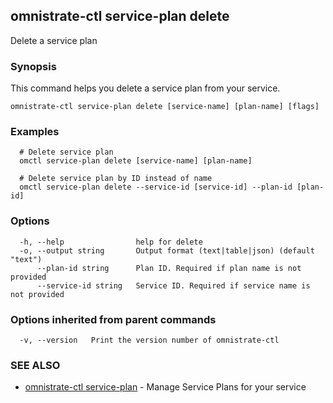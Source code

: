 ## omnistrate-ctl service-plan delete

Delete a service plan

### Synopsis

This command helps you delete a service plan from your service.

```
omnistrate-ctl service-plan delete [service-name] [plan-name] [flags]
```

### Examples

```
  # Delete service plan
  omctl service-plan delete [service-name] [plan-name]

  # Delete service plan by ID instead of name
  omctl service-plan delete --service-id [service-id] --plan-id [plan-id]
```

### Options

```
  -h, --help                help for delete
  -o, --output string       Output format (text|table|json) (default "text")
      --plan-id string      Plan ID. Required if plan name is not provided
      --service-id string   Service ID. Required if service name is not provided
```

### Options inherited from parent commands

```
  -v, --version   Print the version number of omnistrate-ctl
```

### SEE ALSO

* [omnistrate-ctl service-plan](omnistrate-ctl_service-plan.md)	 - Manage Service Plans for your service

